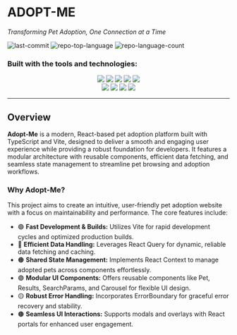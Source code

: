# ADOPT-ME

*Transforming Pet Adoption, One Connection at a Time*

![last-commit](https://img.shields.io/github/last-commit/avd1729/Adopt-Me?style=flat&logo=git&logoColor=white&color=0080ff)
![repo-top-language](https://img.shields.io/github/languages/top/avd1729/Adopt-Me?style=flat&color=0080ff)
![repo-language-count](https://img.shields.io/github/languages/count/avd1729/Adopt-Me?style=flat&color=0080ff)

### Built with the tools and technologies:

<div align="center">

<img src="https://img.shields.io/badge/JSON-000000.svg?style=flat&logo=JSON&logoColor=white" />
<img src="https://img.shields.io/badge/Markdown-000000.svg?style=flat&logo=Markdown&logoColor=white" />
<img src="https://img.shields.io/badge/npm-CB3837.svg?style=flat&logo=npm&logoColor=white" />
<img src="https://img.shields.io/badge/Prettier-F7B93E.svg?style=flat&logo=Prettier&logoColor=black" />
<img src="https://img.shields.io/badge/JavaScript-F7DF1E.svg?style=flat&logo=JavaScript&logoColor=black" />
<br />
<img src="https://img.shields.io/badge/React-61DAFB.svg?style=flat&logo=React&logoColor=black" />
<img src="https://img.shields.io/badge/TypeScript-3178C6.svg?style=flat&logo=TypeScript&logoColor=white" />
<img src="https://img.shields.io/badge/Vite-646CFF.svg?style=flat&logo=Vite&logoColor=white" />
<img src="https://img.shields.io/badge/ESLint-4B32C3.svg?style=flat&logo=ESLint&logoColor=white" />

</div>


---


## Overview

**Adopt-Me** is a modern, React-based pet adoption platform built with TypeScript and Vite, designed to deliver a smooth and engaging user experience while providing a robust foundation for developers. It features a modular architecture with reusable components, efficient data fetching, and seamless state management to streamline pet browsing and adoption workflows.

### Why Adopt-Me?

This project aims to create an intuitive, user-friendly pet adoption website with a focus on maintainability and performance. The core features include:

- 🟢 **Fast Development & Builds:** Utilizes Vite for rapid development cycles and optimized production builds.
- 🔵 **Efficient Data Handling:** Leverages React Query for dynamic, reliable data fetching and caching.
- 🟠 **Shared State Management:** Implements React Context to manage adopted pets across components effortlessly.
- 🟣 **Modular UI Components:** Offers reusable components like Pet, Results, SearchParams, and Carousel for flexible UI design.
- 🟡 **Robust Error Handling:** Incorporates ErrorBoundary for graceful error recovery and stability.
- 🟤 **Seamless UI Interactions:** Supports modals and overlays with React portals for enhanced user engagement.


